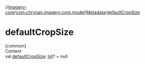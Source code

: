 //[imagery-core](../../../index.md)/[com.chrynan.imagery.core.model](../index.md)/[Metadata](index.md)/[defaultCropSize](default-crop-size.md)



# defaultCropSize  
[common]  
Content  
val [defaultCropSize](default-crop-size.md): [Int](https://kotlinlang.org/api/latest/jvm/stdlib/kotlin/-int/index.html)? = null  



